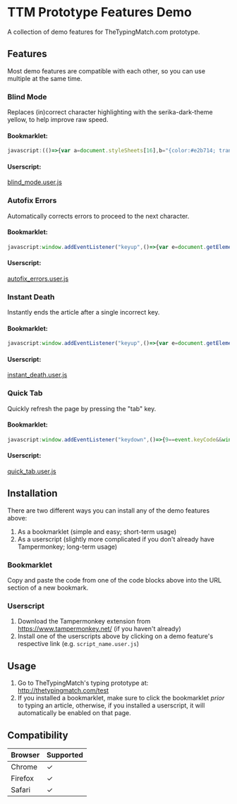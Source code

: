 # TTM Prototype Features Demo
A collection of demo features for TheTypingMatch.com prototype.

## Features
Most demo features are compatible with each other, so you can use multiple at the same time.

### Blind Mode
Replaces (in)correct character highlighting with the serika-dark-theme yellow, to help improve raw speed.

#### Bookmarklet:
```javascript
javascript:(()=>{var a=document.styleSheets[16],b="{color:#e2b714; transition:0.3s;}";a.deleteRule(10),a.deleteRule(9),a.insertRule(".correct"+b,9),a.insertRule(".incorrect"+b,10)})()
```

#### Userscript:
[blind_mode.user.js](https://github.com/Ray-Adams/TTM-Prototype-Features-Demo/raw/master/Blind_Mode/blind_mode.user.js)

### Autofix Errors
Automatically corrects errors to proceed to the next character.

#### Bookmarklet:
```javascript
javascript:window.addEventListener("keyup",()=>{var e=document.getElementsByClassName("char current incorrect")[0];null!=e&&document.dispatchEvent(new KeyboardEvent("keydown",{key:e.innerHTML,keyCode:e.innerHTML.toUpperCase().charCodeAt(0)}))});
```

#### Userscript:
[autofix_errors.user.js](https://github.com/Ray-Adams/TTM-Prototype-Features-Demo/raw/master/Autofix_Errors/autofix_errors.user.js)

### Instant Death
Instantly ends the article after a single incorrect key.

#### Bookmarklet:
```javascript
javascript:window.addEventListener("keyup",()=>{var e=document.getElementsByClassName("char current incorrect")[0];null!=e&&(alert(`Correct key: ${e.innerHTML}`),window.location.reload())});
```

#### Userscript:
[instant_death.user.js](https://github.com/Ray-Adams/TTM-Prototype-Features-Demo/raw/master/Instant_Death/instant_death.user.js)

### Quick Tab
Quickly refresh the page by pressing the "tab" key.

#### Bookmarklet:
```javascript
javascript:window.addEventListener("keydown",()=>{9==event.keyCode&&window.location.reload()});
```

#### Userscript:
[quick_tab.user.js](https://github.com/Ray-Adams/TTM-Prototype-Features-Demo/raw/master/Quick_Tab/quick_tab.user.js)

## Installation
There are two different ways you can install any of the demo features above:
1. As a bookmarklet (simple and easy; short-term usage)
2. As a userscript  (slightly more complicated if you don't already have Tampermonkey; long-term usage)

### Bookmarklet
Copy and paste the code from one of the code blocks above into the URL section of a new bookmark.

### Userscript
1. Download the Tampermonkey extension from https://www.tampermonkey.net/ (if you haven't already)
2. Install one of the userscripts above by clicking on a demo feature's respective link (e.g. `script_name.user.js`)

## Usage
1. Go to TheTypingMatch's typing prototype at: http://thetypingmatch.com/test
2. If you installed a bookmarklet, make sure to click the bookmarklet *prior* to typing an article, otherwise, if you installed a userscript, it will automatically be enabled on that page.

## Compatibility
Browser | Supported
--------|------------
Chrome  |     ✓
Firefox |     ✓
Safari  |     ✓
